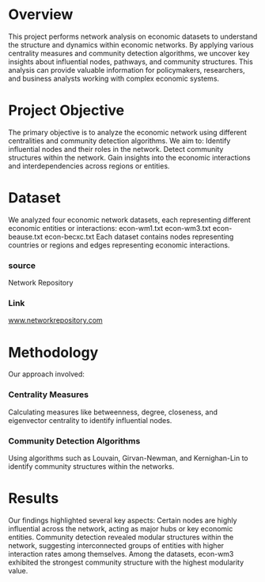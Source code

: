 # Overview
This project performs network analysis on economic datasets to understand the structure and dynamics within economic networks. By applying various centrality measures and community detection algorithms, we uncover key insights about influential nodes, pathways, and community structures. This analysis can provide valuable information for policymakers, researchers, and business analysts working with complex economic systems.
# Project Objective
The primary objective is to analyze the economic network using different centralities and community detection algorithms. 
We aim to:
  Identify influential nodes and their roles in the network.
  Detect community structures within the network.
  Gain insights into the economic interactions and interdependencies across regions or entities.
# Dataset
We analyzed four economic network datasets, each representing different economic entities or interactions:
  econ-wm1.txt
  econ-wm3.txt
  econ-beause.txt
  econ-becxc.txt
Each dataset contains nodes representing countries or regions and edges representing economic interactions.
### source
Network Repository
### Link
www.networkrepository.com
# Methodology
Our approach involved:
### Centrality Measures
Calculating measures like betweenness, degree, closeness, and eigenvector centrality to identify influential nodes.
### Community Detection Algorithms
Using algorithms such as Louvain, Girvan-Newman, and Kernighan-Lin to identify community structures within the networks.
# Results
Our findings highlighted several key aspects:
  Certain nodes are highly influential across the network, acting as major hubs or key economic entities.
  Community detection revealed modular structures within the network, suggesting interconnected groups of entities with higher interaction rates among themselves.
  Among the datasets, econ-wm3 exhibited the strongest community structure with the highest modularity value.

